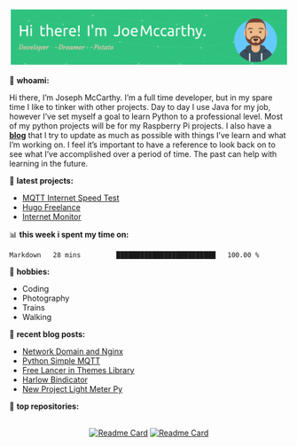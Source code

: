 ![Header](./github-header-image.png)

🧐 **whoami:**

Hi there, I’m Joseph McCarthy. I’m a full time developer, but in my spare time I like to tinker with other projects. Day to day I use Java for my job, however I’ve set myself a goal to learn Python to a professional level. Most of my python projects will be for my Raspberry Pi projects. I also have a [__blog__](https://joseph-mccarthy.github.io) that I try to update as much as possible with things I’ve learn and what I’m working on. I feel it’s important to have a reference to look back on to see what I’ve accomplished over a period of time. The past can help with learning in the future.

🌱 **latest projects:**
<!-- SPUD_PROJECTS:START -->
- [MQTT Internet Speed Test](https://joseph-mccarthy.github.io/projects/mqtt-internet-speed-test/)
- [Hugo Freelance](https://joseph-mccarthy.github.io/projects/hugo-freelance/)
- [Internet Monitor](https://joseph-mccarthy.github.io/projects/internet-monitor/)
<!-- SPUD_PROJECTS:END -->

📊 **this week i spent my time on:**
<!--START_SECTION:waka-->

```text
Markdown   28 mins         █████████████████████████   100.00 %
```

<!--END_SECTION:waka-->

📅 **hobbies:**
- Coding
- Photography
- Trains
- Walking

:memo: **recent blog posts:**
<!-- SPUD_POSTS:START -->
- [Network Domain and Nginx](https://joseph-mccarthy.github.io/posts/network-domain-and-nginx/)
- [Python Simple MQTT](https://joseph-mccarthy.github.io/posts/python-simple-mqtt/)
- [Free Lancer in Themes Library](https://joseph-mccarthy.github.io/posts/free-lancer-in-themes-library/)
- [Harlow Bindicator](https://joseph-mccarthy.github.io/posts/harlow-bindicator/)
- [New Project Light Meter Py](https://joseph-mccarthy.github.io/posts/new-project-light-meter-py/)
<!-- SPUD_POSTS:END -->

:abacus: **top repositories:**
</br>
</br>
<div align="center">

  [![Readme Card](https://github-readme-stats.vercel.app/api/pin/?username=joseph-mccarthy&repo=internet-monitor)](https://github.com/joseph-mccarthy/internet-monitor)
[![Readme Card](https://github-readme-stats.vercel.app/api/pin/?username=joseph-mccarthy&repo=hugo-bootstrap-freelancer-template)](https://github.com/joseph-mccarthy/hugo-bootstrap-freelancer-template)

  </div>

